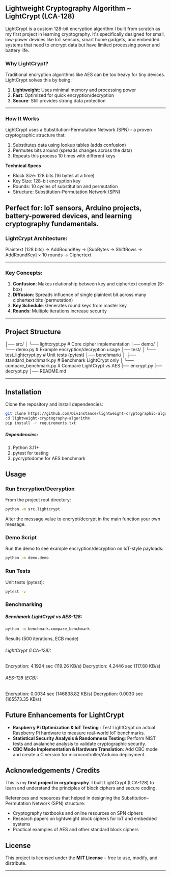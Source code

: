 ## Lightweight Cryptography Algorithm ~ LightCrypt (LCA-128)

LightCrypt is a custom 128-bit encryption algorithm I built from scratch as my first project in learning cryptography. It's specifically designed for small, low-power devices like IoT sensors, smart home gadgets, and embedded systems that need to encrypt data but have limited processing power and battery life.

### Why LightCrypt?
Traditional encryption algorithms like AES can be too heavy for tiny devices. LightCrypt solves this by being:

1. **Lightweight**: Uses minimal memory and processing power
2. **Fast**: Optimized for quick encryption/decryption
3. **Secure**: Still provides strong data protection
---

### How It Works
LightCrypt uses a Substitution-Permutation Network (SPN) - a proven cryptographic structure that:

1. Substitutes data using lookup tables (adds confusion)
2. Permutes bits around (spreads changes across the data)
3. Repeats this process 10 times with different keys

**Technical Specs**
- Block Size: 128 bits (16 bytes at a time)
- Key Size: 128-bit encryption key
- Rounds: 10 cycles of substitution and permutation
- Structure: Substitution-Permutation Network (SPN)

Perfect for: IoT sensors, Arduino projects, battery-powered devices, and learning cryptography fundamentals.
---

### LightCrypt Architecture:
Plaintext (128 bits) → AddRoundKey → [SubBytes → ShiftRows → AddRoundKey] × 10 rounds → Ciphertext


---

### Key Concepts:
1. **Confusion**: Makes relationship between key and ciphertext complex (S-box)  
2. **Diffusion**: Spreads influence of single plaintext bit across many ciphertext bits (permutation)  
3. **Key Schedule**: Generates round keys from master key  
4. **Rounds**: Multiple iterations increase security  

---

## Project Structure
│── src/
│ └── lightcrypt.py # Core cipher implementation
│── demo/
│ └── demo.py # Example encryption/decryption usage
│── test/
│ └── test_lightcrypt.py # Unit tests (pytest)
│── benchmark/
│ ├── standard_benchmark.py # Benchmark LightCrypt only
│ └── compare_benchmark.py # Compare LightCrypt vs AES
|── encrypt.py
|── decrypt.py
│── README.md


---

## Installation
Clone the repository and install dependencies:

```bash
git clone https://github.com/DivInstance/lightweight-cryptographic-algorithm
cd lightweight-cryptography-algorithm
pip install -r requirements.txt
```

##### Dependencies:
1. Python 3.11+
2. pytest for testing
3. pycryptodome for AES benchmark

## Usage

### Run Encryption/Decryption
From the project root directory:

```bash
python -m src.lightcrypt
```
Alter the message value to encrypt/decrypt in the main function your own message.

### Demo Script
Run the demo to see example encryption/decryption on IoT-style payloads:

```bash
python -m demo.demo
```

### Run Tests
Unit tests (pytest):

```bash
pytest -v
```

### Benchmarking

##### Benchmark LightCrypt vs AES-128:

```bash
python -m benchmark.compare_benchmark
```

Results (500 iterations, ECB mode)
###### LightCrypt (LCA-128):
  Encryption: 4.1924 sec (119.26 KB/s)
  Decryption: 4.2446 sec (117.80 KB/s)

###### AES-128 (ECB):
  Encryption: 0.0034 sec (146838.82 KB/s)
  Decryption: 0.0030 sec (165573.35 KB/s)

## Future Enhancements for LightCrypt

- **Raspberry Pi Optimization & IoT Testing** : Test LightCrypt on actual Raspberry Pi hardware to measure real-world IoT benchmarks.
- **Statistical Security Analysis & Randomness Testing**: Perform NIST tests and avalanche analysis to validate cryptographic security.
- **CBC Mode Implementation & Hardware Translation**: Add CBC mode and create a C version for microcontroller/Arduino deployment.  

## Acknowledgements / Credits

This is my **first project in cryptography**.   I built LightCrypt (LCA-128) to learn and understand the principles of block ciphers and secure coding.  

References and resources that helped in designing the Substitution–Permutation Network (SPN) structure:  
- Cryptography textbooks and online resources on SPN ciphers  
- Research papers on lightweight block ciphers for IoT and embedded systems  
- Practical examples of AES and other standard block ciphers

## License

This project is licensed under the **MIT License** – free to use, modify, and distribute.

---


